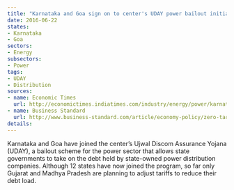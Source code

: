 ```yaml
---
title: "Karnataka and Goa sign on to center's UDAY power bailout initiative"
date: 2016-06-22
states:
- Karnataka
- Goa
sectors:
- Energy
subsectors:
- Power
tags:
- UDAY
- Distribution
sources:
- name: Economic Times
  url: http://economictimes.indiatimes.com/industry/energy/power/karnataka-goa-join-uday-revival-plan-for-state-discoms/articleshow/52778414.cms
- name: Business Standard
  url: http://www.business-standard.com/article/economy-policy/zero-tariff-hike-shadow-on-uday-rise-116061500021_1.html
details:
---
```


Karnataka and Goa have joined the center’s Ujwal Discom Assurance Yojana (UDAY), a bailout scheme for the power sector that allows state governments to take on the debt held by state-owned power distribution companies. Although 12 states have now joined the program, so far only Gujarat and Madhya Pradesh are planning to adjust tariffs to reduce their debt load.
